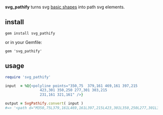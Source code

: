 **svg_pathify** turns svg [basic shapes](http://www.w3.org/TR/SVG/shapes.html) into path svg elements.

## install

~~~
gem install svg_pathify
~~~

or in your Gemfile:

~~~
gem 'svg_pathify'
~~~

## usage


~~~ruby
require 'svg_pathify'

input  = %Q{<polyline points="350,75  379,161 469,161 397,215
                423,301 350,250 277,301 303,215
                231,161 321,161" />}

output = SvgPathify.convert( input )
#=> '<path d="M350,75L379,161L469,161L397,215L423,301L350,250L277,301L303,215L231,161L321,161Z" />'
~~~

